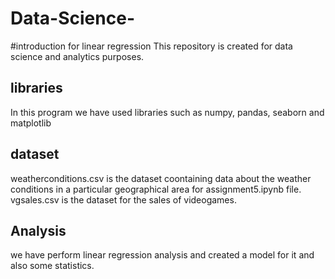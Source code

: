 # Data-Science-
#introduction for linear regression 
This repository is created for data science and analytics purposes.

## libraries
In this program we have used libraries such as numpy, pandas, seaborn and matplotlib

## dataset
weatherconditions.csv is the dataset coontaining data about the weather conditions in a particular geographical area for assignment5.ipynb file.
vgsales.csv is the dataset for the sales of videogames.

## Analysis
we have perform linear regression analysis and created a model for it and also some statistics. 



